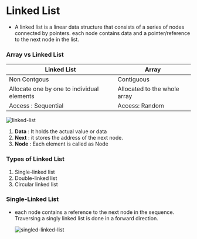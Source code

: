 # Linked List

- A linked list is a linear data structure that consists of a series of nodes connected by pointers. each node contains data and a pointer/reference to the next node in the list.

### Array vs Linked List

| Linked List                                | Array                        |
| ------------------------------------------ | ---------------------------- |
| Non Contgous                               | Contiguous                   |
| Allocate one by one to individual elements | Allocated to the whole array |
| Access : Sequential                        | Access: Random               |

![linked-list](https://media.geeksforgeeks.org/wp-content/uploads/20220712172013/Singlelinkedlist.png)

1. **Data** : It holds the actual value or data
2. **Next** : it stores the address of the next node.
3. **Node** : Each element is called as Node

### Types of Linked List

1. Single-linked list
2. Double-linked list
3. Circular linked list

### Single-Linked List

- each node contains a reference to the next node in the sequence. Traversing a singly linked list is done in a forward direction.

  ![singled-linked-list](https://media.geeksforgeeks.org/wp-content/uploads/20220712172013/Singlelinkedlist.png)
